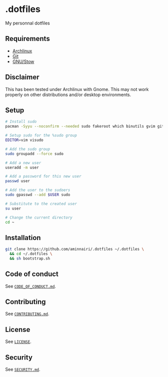 # .dotfiles

My personnal dotfiles

## Requirements

- [Archlinux](https://archlinux.org/)
- [Git](https://git-scm.com/)
- [GNU/Stow](https://www.gnu.org/software/stow/)

## Disclaimer

This has been tested under Archlinux with Gnome. This may not work properly on other distributions and/or desktop environments.

## Setup

```bash
# Install sudo
pacman -Syyu --noconfirm --needed sudo fakeroot which binutils gvim git make gcc xorg-xset

# Setup sudo for the %sudo group
EDITOR=vim visudo

# Add the sudo group
sudo groupadd --force sudo

# Add a new user
useradd -m user

# Add a password for this new user
passwd user

# Add the user to the sudoers
sudo gpasswd --add $USER sudo

# Substitute to the created user
su user

# Change the current directory
cd ~
```

## Installation 

```bash
git clone https://github.com/aminnairi/.dotfiles ~/.dotfiles \
  && cd ~/.dotfiles \
  && sh bootstrap.sh
```

## Code of conduct

See [`CODE_OF_CONDUCT.md`](./CODE_OF_CONDUCT.md).

## Contributing

See [`CONTRIBUTING.md`](./CONTRIBUTING.md).

## License

See [`LICENSE`](./LICENSE).

## Security

See [`SECURITY.md`](./SECURITY.md).
